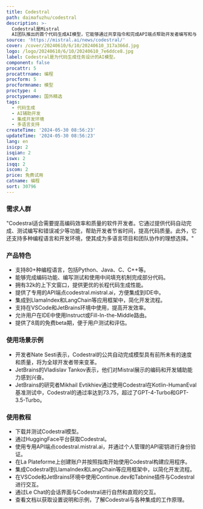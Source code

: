 ```yaml
---
title: Codestral
path: daimafuzhu/codestral
description: >-
  Codestral是Mistral
  AI团队推出的首个代码生成AI模型，它能够通过共享指令和完成API端点帮助开发者编写和与代码交互。它在80多种编程语言上进行了训练，包括Python、Java、C、C++、JavaScript和Bash等，能够完成编码功能、编写测试和使用中间填充机制完成部分代码。Codestral在性能上设立了新的标准，它拥有32k的上下文窗口，比竞争对手的4k、8k或16k更大，从而在RepoBench上超越了所有其他模型。此外，它还提供了专用的API端点codestral.mistral.ai，允许用户在IDE中使用Instruct或Fill-In-the-Middle路由，并且提供了8周的免费beta期。Codestral还集成到了LlamaIndex和LangChain等应用框架中，以及VSCode和JetBrains环境中，使得开发者可以在这些环境中生成和与代码进行交互。
source: 'https://mistral.ai/news/codestral/'
cover: /cover/20240610/6/10/20240610_317a366d.jpg
logo: /logo/20240610/6/10/20240610_7e6ddce8.jpg
label: Codestral是为代码生成任务设计的AI模型。
component: false
procattr: 5
procattrname: 编程
procform: 5
procformname: 模型
proctype: 4
proctypename: 国外精选
tags:
  - 代码生成
  - AI辅助开发
  - 集成开发环境
  - 多语言支持
createTime: '2024-05-30 08:56:23'
updateTime: '2024-05-30 08:56:23'
lang: en
isicp: 2
isqian: 2
iswx: 2
isqq: 2
iscom: 2
price: 免费试用
catname: 编程
sort: 30796
---
```




### 需求人群
"Codestral适合需要提高编码效率和质量的软件开发者。它通过提供代码自动完成、测试编写和错误减少等功能，帮助开发者节省时间，提高代码质量。此外，它还支持多种编程语言和开发环境，使其成为多语言项目和团队协作的理想选择。"

### 产品特色
* 支持80+种编程语言，包括Python、Java、C、C++等。
* 能够完成编码功能、编写测试和使用中间填充机制完成部分代码。
* 拥有32k的上下文窗口，提供更优的长程代码生成性能。
* 提供了专用的API端点codestral.mistral.ai，方便集成到IDE中。
* 集成到LlamaIndex和LangChain等应用框架中，简化开发流程。
* 支持在VSCode和JetBrains环境中使用，提高开发效率。
* 允许用户在IDE中使用Instruct或Fill-In-the-Middle路由。
* 提供了8周的免费beta期，便于用户测试和评估。

### 使用场景示例
* 开发者Nate Sesti表示，Codestral的公共自动完成模型具有前所未有的速度和质量，将为全球开发者带来变革。
* JetBrains的Vladislav Tankov表示，他们对Mistral展示的编码和开发辅助能力感到兴奋。
* JetBrains的研究者Mikhail Evtikhiev通过使用Codestral在Kotlin-HumanEval基准测试中，Codestral的通过率达到73.75，超过了GPT-4-Turbo和GPT-3.5-Turbo。

### 使用教程
* 下载并测试Codestral模型。
* 通过HuggingFace平台获取Codestral。
* 使用专用API端点codestral.mistral.ai，并通过个人管理的API密钥进行身份验证。
* 在La Plateforme上创建账户并按照指南开始使用Codestral构建应用程序。
* 集成Codestral到LlamaIndex和LangChain等应用框架中，以简化开发流程。
* 在VSCode和JetBrains环境中使用Continue.dev和Tabnine插件与Codestral进行交互。
* 通过Le Chat的会话界面与Codestral进行自然和直观的交互。
* 查看文档以获取设置说明和示例，了解Codestral与各种集成的工作原理。

  
